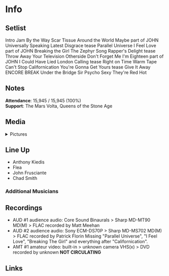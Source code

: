 # Info

## Setlist

Intro Jam
By the Way
Scar Tissue
Around the World
Maybe part of JOHN
Universally Speaking
Latest Disgrace tease
Parallel Universe
I Feel Love part of JOHN
Breaking the Girl
The Zephyr Song
Rapper's Delight tease
Throw Away Your Television
Otherside
Don't Forget Me
I'm Eighteen part of JOHN
I Could Have Lied
London Calling tease
Right on Time
Warm Tape
Can't Stop
Californication
You're Gonna Get Yours tease
Give It Away
ENCORE BREAK
Under the Bridge
Sir Psycho Sexy
They're Red Hot

## Notes

**Attendance**: 15,945 / 15,945 (100%)
<br>
**Support**: The Mars Volta, Queens of the Stone Age

## Media 

<details>
  <summary>Pictures</summary>
  <!--<img alt="Setlist" title="Setlist" src="_.jpg" height="200" />-->
</details>

## Line Up

* Anthony Kiedis
* Flea
* John Frusciante
* Chad Smith

### Additional Musicians

## Recordings

* AUD #1 audience audio: Core Sound Binaurals > Sharp MD-MT90 MD(M) > FLAC recorded by Matt Meehan 
* AUD #2 audience audio: Sony ECM-DS70P > Sharp MD-MS702 MD(M) > FLAC recorded by Patrick Florin Missing "Parallel Universe", "I Feel Love", "Breaking The Girl" and everything after "Californication".  
* AMT #1 amateur video: built-in > unknown camera VHS(x) > DVD recorded by unknown **NOT CIRCULATING**

## Links

